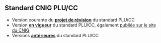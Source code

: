 ## Standard CNIG PLU/CC

- Version courante du [**projet de révision**](https://github.com/cnigfr/schema-plan-local-urbanisme/tree/main/standard/standard%20PLU-CC%20version%20courante%20du%20projet%20de%20r%C3%A9vision) du standard PLU/CC
- Version [**en vigueur**](https://github.com/cnigfr/schema-plan-local-urbanisme/tree/main/standard/standard%20PLU-CC%20version%20en%20vigueur%20publi%C3%A9e) du standard PLU/CC, également [publiée sur le site du CNIG](https://cnig.gouv.fr/ressources-dematerialisation-documents-d-urbanisme-a2732.html)
- Versions [**antérieures**](https://github.com/cnigfr/schema-plan-local-urbanisme/tree/main/standard/standard%20PLU-CC%20versions%20ant%C3%A9rieures) du standard PLU/CC

